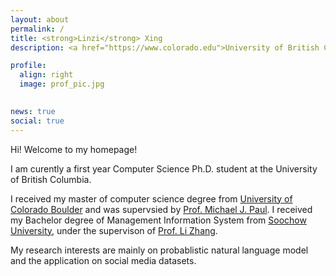 ```yaml
---
layout: about
permalink: /
title: <strong>Linzi</strong> Xing
description: <a href="https://www.colorado.edu">University of British Columbia</a>

profile:
  align: right
  image: prof_pic.jpg
  

news: true
social: true
---
```


Hi! Welcome to my homepage!

I am curently a first year Computer Science Ph.D. student at the University of British Columbia.

I received my master of computer science degree from [University of Colorado Boulder](https://www.colorado.edu) and was supervsied by [Prof. Michael J. Paul](http://cmci.colorado.edu/~mpaul/). I received my Bachelor degree of Management Information System from [Soochow University](http://eng.suda.edu.cn/), under the supervison of [Prof. Li Zhang](https://www.researchgate.net/profile/Li_Zhang80). 

My research interests are mainly on probablistic natural language model and the application on social media datasets.

